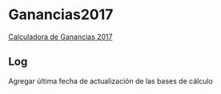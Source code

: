 # Ganancias2017
[Calculadora de Ganancias 2017](https://artools.github.io/ganancias2017/pages/index.html)

## Log
Agregar última fecha de actualización de las bases de cálculo
